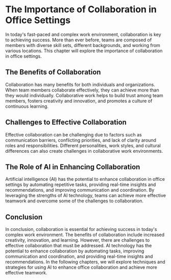 The Importance of Collaboration in Office Settings
===========================================================================

In today's fast-paced and complex work environment, collaboration is key to achieving success. More than ever before, teams are composed of members with diverse skill sets, different backgrounds, and working from various locations. This chapter will explore the importance of collaboration in office settings.

The Benefits of Collaboration
-----------------------------

Collaboration has many benefits for both individuals and organizations. When team members collaborate effectively, they can achieve more than they would individually. Collaborative work helps to build trust among team members, fosters creativity and innovation, and promotes a culture of continuous learning.

Challenges to Effective Collaboration
-------------------------------------

Effective collaboration can be challenging due to factors such as communication barriers, conflicting priorities, and lack of clarity around roles and responsibilities. Different personalities, work styles, and cultural differences can also create challenges in collaborative work environments.

The Role of AI in Enhancing Collaboration
-----------------------------------------

Artificial intelligence (AI) has the potential to enhance collaboration in office settings by automating repetitive tasks, providing real-time insights and recommendations, and improving communication and coordination. By leveraging the strengths of AI technology, teams can achieve more effective teamwork and overcome some of the challenges to collaboration.

Conclusion
----------

In conclusion, collaboration is essential for achieving success in today's complex work environment. The benefits of collaboration include increased creativity, innovation, and learning. However, there are challenges to effective collaboration that must be addressed. AI technology has the potential to enhance collaboration by automating tasks, improving communication and coordination, and providing real-time insights and recommendations. In the following chapters, we will explore techniques and strategies for using AI to enhance office collaboration and achieve more effective teamwork.
